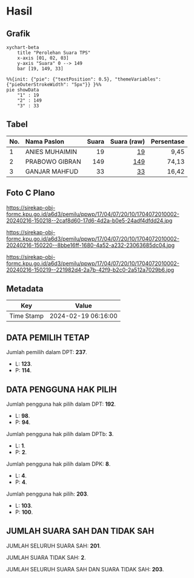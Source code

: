 # Hasil

## Grafik

```mermaid
xychart-beta
    title "Perolehan Suara TPS"
    x-axis [01, 02, 03]
    y-axis "Suara" 0 --> 149
    bar [19, 149, 33]
```

```mermaid
%%{init: {"pie": {"textPosition": 0.5}, "themeVariables": {"pieOuterStrokeWidth": "5px"}} }%%
pie showData
    "1" : 19
    "2" : 149
    "3" : 33
```

## Tabel

| No. | Nama Paslon    | Suara | Suara (raw) | Persentase |
|:--- |:-------------- | -----:| -----------:| ----------:|
| 1   | ANIES MUHAIMIN | 19    | [19][p-1]   | 9,45       |
| 2   | PRABOWO GIBRAN | 149   | [149][p-2]  | 74,13      |
| 3   | GANJAR MAHFUD  | 33    | [33][p-3]   | 16,42      |


[p-1]: https://github.com/gigit-pemilu/pemilu-2024-17-bengkulu/blob/main/pilpres/hitung-suara/sub/17-bengkulu/sub/04-kaur/sub/07-nasal/sub/2010-batu-lungun/sub/002-tps/sub/paslon-1.txt
[p-2]: https://github.com/gigit-pemilu/pemilu-2024-17-bengkulu/blob/main/pilpres/hitung-suara/sub/17-bengkulu/sub/04-kaur/sub/07-nasal/sub/2010-batu-lungun/sub/002-tps/sub/paslon-2.txt
[p-3]: https://github.com/gigit-pemilu/pemilu-2024-17-bengkulu/blob/main/pilpres/hitung-suara/sub/17-bengkulu/sub/04-kaur/sub/07-nasal/sub/2010-batu-lungun/sub/002-tps/sub/paslon-3.txt

## Foto C Plano

https://sirekap-obj-formc.kpu.go.id/a6d3/pemilu/ppwp/17/04/07/20/10/1704072010002-20240216-150218--2caf8d60-17d6-4d2a-b0e5-24adf4dfdd24.jpg

https://sirekap-obj-formc.kpu.go.id/a6d3/pemilu/ppwp/17/04/07/20/10/1704072010002-20240216-150220--8bbe16ff-1680-4a52-a232-23063685dc04.jpg

https://sirekap-obj-formc.kpu.go.id/a6d3/pemilu/ppwp/17/04/07/20/10/1704072010002-20240216-150219--221982d4-2a7b-42f9-b2c0-2a512a7029b6.jpg


## Metadata

| Key        | Value               |
| ---------- | ------------------- |
| Time Stamp | 2024-02-19 06:16:00 |


## DATA PEMILIH TETAP

Jumlah pemilih dalam DPT: **237**.
 * L: **123**.
 * P: **114**.

## DATA PENGGUNA HAK PILIH

Jumlah pengguna hak pilih dalam DPT: **192**.
 * L: **98**.
 * P: **94**.

Jumlah pengguna hak pilih dalam DPTb: **3**.
 * L: **1**.
 * P: **2**.

Jumlah pengguna hak pilih dalam DPK: **8**.
 * L: **4**.
 * P: **4**.

Jumlah pengguna hak pilih: **203**.
 * L: **103**.
 * P: **100**.

## JUMLAH SUARA SAH DAN TIDAK SAH

JUMLAH SELURUH SUARA SAH: **201**.

JUMLAH SUARA TIDAK SAH: **2**.

JUMLAH SELURUH SUARA SAH DAN SUARA TIDAK SAH: **203**.


